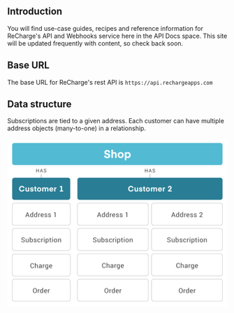 ## Introduction

You will find use-case guides, recipes and reference information for ReCharge's API and Webhooks service here in the API Docs space. This site will be updated frequently with content, so check back soon. 

## Base URL
The base URL for ReCharge's rest API is `https://api.rechargeapps.com`

## Data structure
Subscriptions are tied to a given address. Each customer can have multiple address objects (many-to-one) in a relationship. 

![ReCharge API data structure](docs/assets/images/shop1.png "Data structure")
